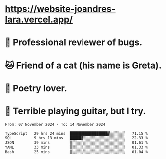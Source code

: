 # https://website-joandres-lara.vercel.app/
# 🐛 Professional reviewer of bugs.
# 🐱 Friend of a cat (his name is Greta).
# 📜 Poetry lover.
# 🎸 Terrible playing guitar, but I try.

<!--START_SECTION:waka-->

```txt
From: 07 November 2024 - To: 14 November 2024

TypeScript   29 hrs 24 mins  █████████████████▓░░░░░░░   71.15 %
SQL          9 hrs 13 mins   █████▓░░░░░░░░░░░░░░░░░░░   22.33 %
JSON         39 mins         ▒░░░░░░░░░░░░░░░░░░░░░░░░   01.61 %
YAML         33 mins         ▒░░░░░░░░░░░░░░░░░░░░░░░░   01.33 %
Bash         25 mins         ▒░░░░░░░░░░░░░░░░░░░░░░░░   01.04 %
```

<!--END_SECTION:waka-->
